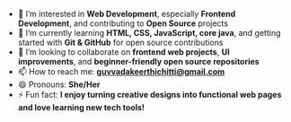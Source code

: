 - 👀 I’m interested in **Web Development**, especially **Frontend Development**, and contributing to **Open Source** projects
- 🌱 I’m currently learning **HTML, CSS, JavaScript, core java**, and getting started with **Git & GitHub** for open source contributions
- 💞️ I’m looking to collaborate on **frontend web projects**, **UI improvements**, and **beginner-friendly open source repositories**
- 📫 How to reach me: **guvvadakeerthichitti@gmail.com**
- 😄 Pronouns: **She/Her**
- ⚡ Fun fact: **I enjoy turning creative designs into functional web pages and love learning new tech tools!**



<!---
keerthi-Guvvada/keerthi-Guvvada is a ✨ special ✨ repository because its `README.md` (this file) appears on your GitHub profile.
You can click the Preview link to take a look at your changes.
--->
